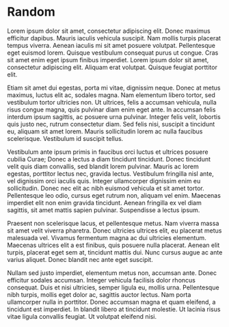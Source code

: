 # Random

Lorem ipsum dolor sit amet, consectetur adipiscing elit. Donec maximus efficitur dapibus. Mauris iaculis vehicula suscipit. Nam mollis turpis placerat tempus viverra. Aenean iaculis mi sit amet posuere volutpat. Pellentesque eget euismod lorem. Quisque vestibulum consequat purus ut congue. Cras sit amet enim eget ipsum finibus imperdiet. Lorem ipsum dolor sit amet, consectetur adipiscing elit. Aliquam erat volutpat. Quisque feugiat porttitor elit.

Etiam sit amet dui egestas, porta mi vitae, dignissim neque. Donec at metus maximus, luctus elit ac, sodales magna. Nam elementum libero tortor, sed vestibulum tortor ultricies non. Ut ultrices, felis a accumsan vehicula, nulla risus congue magna, quis pulvinar diam enim eget ante. In accumsan felis interdum ipsum sagittis, ac posuere urna pulvinar. Integer felis velit, lobortis quis justo nec, rutrum consectetur diam. Sed felis nisi, suscipit a tincidunt eu, aliquam sit amet lorem. Mauris sollicitudin lorem ac nulla faucibus scelerisque. Vestibulum id suscipit tellus.

Vestibulum ante ipsum primis in faucibus orci luctus et ultrices posuere cubilia Curae; Donec a lectus a diam tincidunt tincidunt. Donec tincidunt velit quis diam convallis, sed blandit lorem pulvinar. Mauris ac lorem egestas, porttitor lectus nec, gravida lectus. Vestibulum fringilla nisl ante, vel dignissim orci iaculis quis. Integer ullamcorper dignissim enim eu sollicitudin. Donec nec elit ac nibh euismod vehicula et sit amet tortor. Pellentesque leo odio, cursus eget rutrum non, aliquam vel enim. Maecenas imperdiet elit non enim gravida tincidunt. Aenean fringilla ex vel diam sagittis, sit amet mattis sapien pulvinar. Suspendisse a lectus ipsum.

Praesent non scelerisque lacus, et pellentesque metus. Nam viverra massa sit amet velit viverra pharetra. Donec ultricies ultrices elit, eu placerat metus malesuada vel. Vivamus fermentum magna ac dui ultricies elementum. Maecenas ultrices elit a est finibus, quis posuere nulla placerat. Aenean elit turpis, placerat eget sem at, tincidunt mattis dui. Nunc cursus augue ac ante varius aliquet. Donec blandit nec ante eget suscipit.

Nullam sed justo imperdiet, elementum metus non, accumsan ante. Donec efficitur sodales accumsan. Integer vehicula facilisis dolor rhoncus consequat. Duis et nisi ultricies, semper ligula eu, mollis urna. Pellentesque nibh turpis, mollis eget dolor ac, sagittis auctor lectus. Nam porta ullamcorper nulla in porttitor. Donec accumsan magna et quam eleifend, a tincidunt est imperdiet. In blandit libero at tincidunt molestie. Ut lacinia risus vitae ligula convallis feugiat. Ut volutpat eleifend nisi.